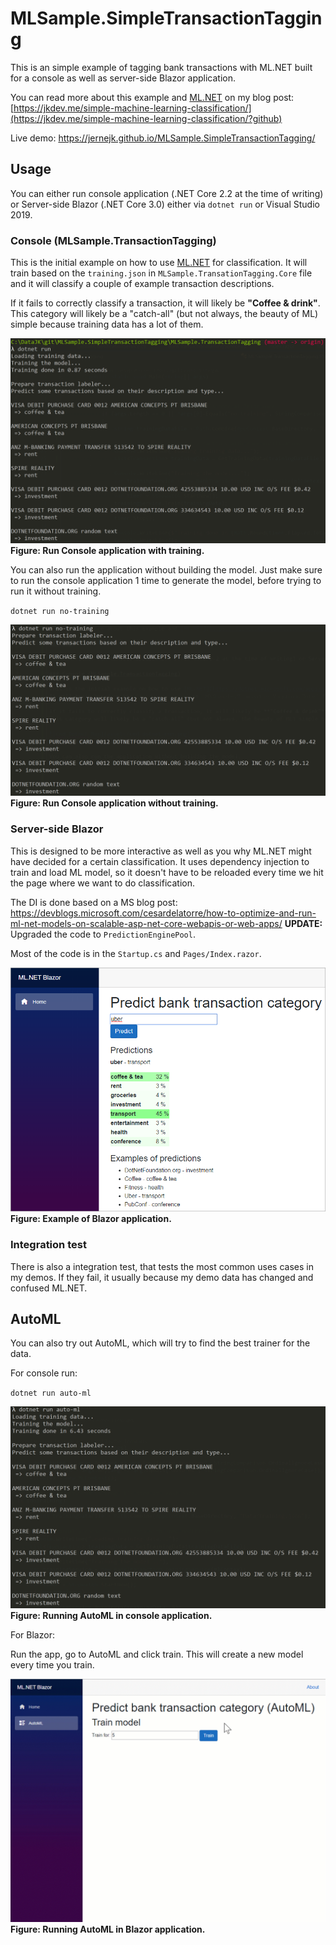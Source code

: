 # MLSample.SimpleTransactionTagging
This is an simple example of tagging bank transactions with ML.NET built for a console as well as server-side Blazor application.

You can read more about this example and [ML.NET](https://dotnet.microsoft.com/apps/machinelearning-ai/ml-dotnet) on my blog post: [https://jkdev.me/simple-machine-learning-classification/](https://jkdev.me/simple-machine-learning-classification/?github)

Live demo: https://jernejk.github.io/MLSample.SimpleTransactionTagging/

## Usage

You can either run console application (.NET Core 2.2 at the time of writing) or Server-side Blazor (.NET Core 3.0) either via `dotnet run` or Visual Studio 2019.

### Console (MLSample.TransactionTagging)

This is the initial example on how to use [ML.NET](https://dotnet.microsoft.com/apps/machinelearning-ai/ml-dotnet) for classification.
It will train based on the `training.json` in `MLSample.TransationTagging.Core` file and it will classify a couple of example transaction descriptions.

If it fails to correctly classify a transaction, it will likely be **"Coffee & drink"**.
This category will likely be a "catch-all" (but not always, the beauty of ML) simple because training data has a lot of them.

![Cmd Dotnet Run](assets/cmd-dotnet-run.png)
**Figure: Run Console application with training.**

You can also run the application without building the model.
Just make sure to run the console application 1 time to generate the model, before trying to run it without training.

`dotnet run no-training`

![Cmd Dotnet Run No Training](assets/cmd-dotnet-run-no-training.png)
**Figure: Run Console application without training.**

### Server-side Blazor

This is designed to be more interactive as well as you why ML.NET might have decided for a certain classification.
It uses dependency injection to train and load ML model, so it doesn't have to be reloaded every time we hit the page where we want to do classification.

The DI is done based on a MS blog post: https://devblogs.microsoft.com/cesardelatorre/how-to-optimize-and-run-ml-net-models-on-scalable-asp-net-core-webapis-or-web-apps/
**UPDATE:** Upgraded the code to `PredictionEnginePool`.

Most of the code is in the `Startup.cs` and `Pages/Index.razor`.

![Blazor Uber Sample](assets/blazor-uber-sample.png)
**Figure: Example of Blazor application.**

### Integration test

There is also a integration test, that tests the most common uses cases in my demos.
If they fail, it usually because my demo data has changed and confused ML.NET.

## AutoML

You can also try out AutoML, which will try to find the best trainer for the data.

For console run:

`dotnet run auto-ml`

![Cmd Dotnet Run Auto Ml](assets/cmd-dotnet-run-auto-ml.png)
**Figure: Running AutoML in console application.**

For Blazor:

Run the app, go to AutoML and click train. This will create a new model every time you train.

![Automl Blazor Training](assets/automl-blazor-training.gif)
**Figure: Running AutoML in Blazor application.**
